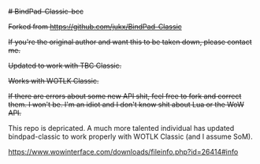 ~~# BindPad-Classic-bcc~~

~~Forked from https://github.com/jukx/BindPad-Classic~~

~~If you're the original author and want this to be taken down, please contact me.~~

~~Updated to work with TBC Classic.~~

~~Works with WOTLK Classic.~~

~~If there are errors about some new API shit, feel free to fork and correct them. I won't be. I'm an idiot and I don't know shit about Lua or the WoW API.~~

This repo is depricated. A much more talented individual has updated bindpad-classic to work properly with WOTLK Classic (and I assume SoM).

https://www.wowinterface.com/downloads/fileinfo.php?id=26414#info
